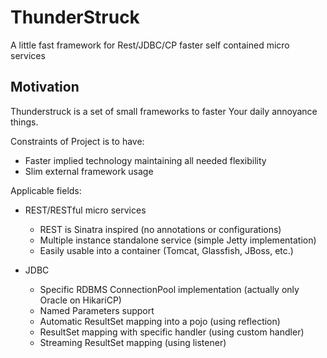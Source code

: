 # ThunderStruck
A little fast framework for Rest/JDBC/CP faster self contained micro services

## Motivation
Thunderstruck is a set of small frameworks to faster Your daily annoyance things. 


Constraints of Project is to have:

* Faster implied technology maintaining all needed flexibility
* Slim external framework usage


Applicable fields:

* REST/RESTful micro services
  * REST is Sinatra inspired (no annotations or configurations)
  * Multiple instance standalone service (simple Jetty implementation)
  * Easily usable into a container (Tomcat, Glassfish, JBoss, etc.)

* JDBC
  * Specific RDBMS ConnectionPool implementation (actually only Oracle on HikariCP)
  * Named Parameters support
  * Automatic ResultSet mapping into a pojo (using reflection)
  * ResultSet mapping with specific handler (using custom handler)
  * Streaming ResultSet mapping (using listener)

